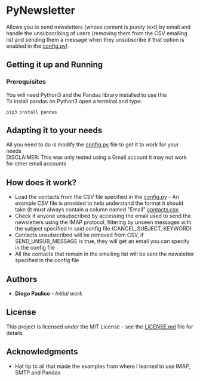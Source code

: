 # PyNewsletter

Allows you to send newsletters (whose content is purely text) by email and handle the unsubscribing of users (removing them from the CSV emailing list and sending them a message when they unsubscribe if that option is enabled in the [config.py](config.py))

## Getting it up and Running


### Prerequisites

You will need Python3 and the Pandas library installed to use this <br/>
To install pandas on Python3 open a terminal and type:
```
pip3 install pandas
```

## Adapting it to your needs


All you need to do is modify the [config.py](config.py) file to get it to work for your needs<br/>
DISCLAIMER: This was only tested using a Gmail account it may not work for other email accounts

## How does it work?

* Load the contacts from the CSV file specified in the [config.py](config.py) - An example CSV file is provided to help understand the format it should take (it must always contain a column named "Email" [contacts.csv](contacts.csv)
* Check if anyone unsubscribed by accessing the email used to send the newsletters using the IMAP protocol, filtering by unseen messages with the subject specified in said config file (CANCEL_SUBJECT_KEYWORD)
* Contacts unsubscribed will be removed from CSV, if SEND_UNSUB_MESSAGE is true, they will get an email you can specify in the config file
* All the contacts that remain in the emailing list will be sent the newsletter specified in the config file

## Authors

* **Diogo Paulico** - *Initial work*

## License

This project is licensed under the MIT License - see the [LICENSE.md](LICENSE.md) file for details

## Acknowledgments

* Hat tip to all that made the examples from where I learned to use IMAP, SMTP and Pandas
